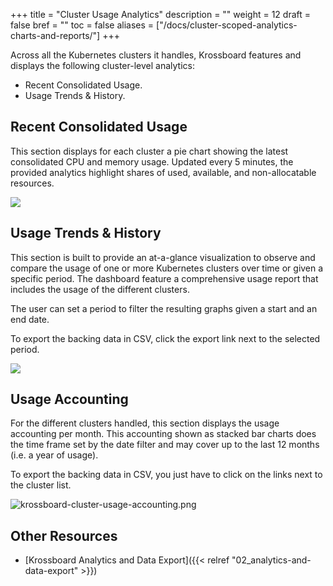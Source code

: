 +++
title = "Cluster Usage Analytics"
description = ""
weight = 12
draft = false
bref = ""
toc = false
aliases = ["/docs/cluster-scoped-analytics-charts-and-reports/"]
+++


Across all the Kubernetes clusters it handles, Krossboard features and displays the following cluster-level analytics:
  * Recent Consolidated Usage.
  * Usage Trends & History.

## Recent Consolidated Usage
This section displays for each cluster a pie chart showing the latest consolidated CPU and memory usage. Updated every 5 minutes, the provided analytics highlight shares of used, available, and non-allocatable resources.

![](/images/docs/screenshorts/krossboard-current-usage-overview.png)

 
## Usage Trends & History
This section is built to provide an at-a-glance visualization to observe and compare the usage of one or more Kubernetes clusters over time or given a specific period.
The dashboard feature a comprehensive usage report that includes the usage of the different clusters.

The user can set a period to filter the resulting graphs given a start and an end date.

To export the backing data in CSV, click the export link next to the selected period.

![](/images/docs/screenshorts/krossboard-consolidated-clusters-usage.png)

## Usage Accounting
For the different clusters handled, this section displays the usage accounting per month. 
This accounting shown as stacked bar charts does the time frame set by the date filter and may cover up to the last 12 months (i.e. a year of usage).

To export the backing data in CSV, you just have to click on the links next to the cluster list.

![krossboard-cluster-usage-accounting.png](/images/docs/screenshorts/krossboard-cluster-usage-accounting.png)


## Other Resources
* [Krossboard Analytics and Data Export]({{< relref "02_analytics-and-data-export" >}})